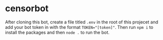# censorbot

After cloning this bot, create a file titled `.env` in the root of this projecet and add your bot token in with the format `TOKEN="[token]"`. Then run `npm i` to install the packages and then `node .` to run the bot.
